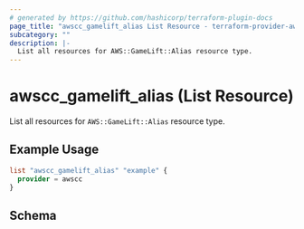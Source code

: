 ```yaml
---
# generated by https://github.com/hashicorp/terraform-plugin-docs
page_title: "awscc_gamelift_alias List Resource - terraform-provider-awscc"
subcategory: ""
description: |-
  List all resources for AWS::GameLift::Alias resource type.
---
```


# awscc_gamelift_alias (List Resource)

List all resources for `AWS::GameLift::Alias` resource type.

## Example Usage

```terraform
list "awscc_gamelift_alias" "example" {
  provider = awscc
}
```

<!-- schema generated by tfplugindocs -->
## Schema

